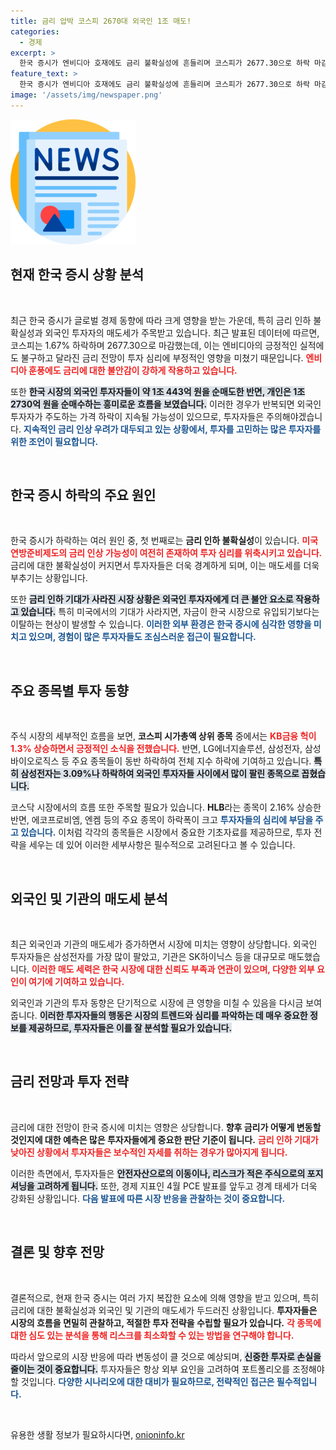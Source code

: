 ```yaml
---
title: 금리 압박 코스피 2670대 외국인 1조 매도!
categories:
  - 경제
excerpt: >
  한국 증시가 엔비디아 호재에도 금리 불확실성에 흔들리며 코스피가 2677.30으로 하락 마감. 외국인 투자자들이 2조 이상 순매도하며 시장 심리를 악화시켰다. 31일 발표될 미국 PCE 지표에 대한 경계심리도 팽배하다.
feature_text: >
  한국 증시가 엔비디아 호재에도 금리 불확실성에 흔들리며 코스피가 2677.30으로 하락 마감. 외국인 투자자들이 2조 이상 순매도하며 시장 심리를 악화시켰다. 31일 발표될 미국 PCE 지표에 대한 경계심리도 팽배하다.
image: '/assets/img/newspaper.png'
---
```


<p><img src="/assets/img/newspaper.png" alt="kimp 속보" /></p>

<h2 data-ke-size="size26">현재 한국 증시 상황 분석</h2>

<p data-ke-size="size16">&nbsp;</p>

<p>최근 한국 증시가 글로벌 경제 동향에 따라 크게 영향을 받는 가운데, 특히 금리 인하 불확실성과 외국인 투자자의 매도세가 주목받고 있습니다. 최근 발표된 데이터에 따르면, 코스피는 1.67% 하락하며 2677.30으로 마감했는데, 이는 엔비디아의 긍정적인 실적에도 불구하고 달라진 금리 전망이 투자 심리에 부정적인 영향을 미쳤기 때문입니다. <b><span style="color: #ee2323;">엔비디아 훈풍에도 금리에 대한 불안감이 강하게 작용하고 있습니다.</span></b> </p>

<p>또한 <b><span style="background-color: #21538527;">한국 시장의 외국인 투자자들이 약 1조 443억 원을 순매도한 반면, 개인은 1조 2730억 원을 순매수하는 흥미로운 흐름을 보였습니다.</span></b> 이러한 경우가 반복되면 외국인 투자자가 주도하는 가격 하락이 지속될 가능성이 있으므로, 투자자들은 주의해야겠습니다. <b><span style="color: #1a5490;">지속적인 금리 인상 우려가 대두되고 있는 상황에서, 투자를 고민하는 많은 투자자를 위한 조언이 필요합니다.</span></b> </p>

<p data-ke-size="size16">&nbsp;</p>

<h2 data-ke-size="size26">한국 증시 하락의 주요 원인</h2>

<p data-ke-size="size16">&nbsp;</p>

<p>한국 증시가 하락하는 여러 원인 중, 첫 번째로는 <b>금리 인하 불확실성</b>이 있습니다. <b><span style="color: #ee2323;">미국 연방준비제도의 금리 인상 가능성이 여전히 존재하여 투자 심리를 위축시키고 있습니다.</span></b> 금리에 대한 불확실성이 커지면서 투자자들은 더욱 경계하게 되며, 이는 매도세를 더욱 부추기는 상황입니다. </p>

<p>또한 <b><span style="background-color: #21538527;">금리 인하 기대가 사라진 시장 상황은 외국인 투자자에게 더 큰 불안 요소로 작용하고 있습니다.</span></b> 특히 미국에서의 기대가 사라지면, 자금이 한국 시장으로 유입되기보다는 이탈하는 현상이 발생할 수 있습니다. <b><span style="color: #1a5490;">이러한 외부 환경은 한국 증시에 심각한 영향을 미치고 있으며, 경험이 많은 투자자들도 조심스러운 접근이 필요합니다.</span></b></p>

<p data-ke-size="size16">&nbsp;</p>

<h2 data-ke-size="size26">주요 종목별 투자 동향</h2>

<p data-ke-size="size16">&nbsp;</p>

<p>주식 시장의 세부적인 흐름을 보면, <b>코스피 시가총액 상위 종목</b> 중에서는 <b><span style="color: #ee2323;">KB금융 헉이 1.3% 상승하면서 긍정적인 소식을 전했습니다.</span></b> 반면, LG에너지솔루션, 삼성전자, 삼성바이오로직스 등 주요 종목들이 동반 하락하여 전체 지수 하락에 기여하고 있습니다. <b><span style="background-color: #21538527;">특히 삼성전자는 3.09%나 하락하여 외국인 투자자들 사이에서 많이 팔린 종목으로 꼽혔습니다.</span></b> </p>

<p>코스닥 시장에서의 흐름 또한 주목할 필요가 있습니다. <b>HLB</b>라는 종목이 2.16% 상승한 반면, 에코프로비엠, 엔켐 등의 주요 종목이 하락폭이 크고 <b><span style="color: #1a5490;">투자자들의 심리에 부담을 주고 있습니다.</span></b> 이처럼 각각의 종목들은 시장에서 중요한 기초자료를 제공하므로, 투자 전략을 세우는 데 있어 이러한 세부사항은 필수적으로 고려된다고 볼 수 있습니다.</p>

<p data-ke-size="size16">&nbsp;</p>

<h2 data-ke-size="size26">외국인 및 기관의 매도세 분석</h2>

<p data-ke-size="size16">&nbsp;</p>

<p>최근 외국인과 기관의 매도세가 증가하면서 시장에 미치는 영향이 상당합니다. 외국인 투자자들은 삼성전자를 가장 많이 팔았고, 기관은 SK하이닉스 등을 대규모로 매도했습니다. <b><span style="color: #ee2323;">이러한 매도 세력은 한국 시장에 대한 신뢰도 부족과 연관이 있으며, 다양한 외부 요인이 여기에 기여하고 있습니다.</span></b> </p>

<p>외국인과 기관의 투자 동향은 단기적으로 시장에 큰 영향을 미칠 수 있음을 다시금 보여줍니다. <b><span style="background-color: #21538527;">이러한 투자자들의 행동은 시장의 트렌드와 심리를 파악하는 데 매우 중요한 정보를 제공하므로, 투자자들은 이를 잘 분석할 필요가 있습니다.</span></b> </p>

<p data-ke-size="size16">&nbsp;</p>

<h2 data-ke-size="size26">금리 전망과 투자 전략</h2>

<p data-ke-size="size16">&nbsp;</p>

<p>금리에 대한 전망이 한국 증시에 미치는 영향은 상당합니다. <b>향후 금리가 어떻게 변동할 것인지에 대한 예측은 많은 투자자들에게 중요한 판단 기준이 됩니다.</b> <b><span style="color: #ee2323;">금리 인하 기대가 낮아진 상황에서 투자자들은 보수적인 자세를 취하는 경우가 많아지게 됩니다.</span></b> </p>

<p>이러한 측면에서, 투자자들은 <b><span style="background-color: #21538527;">안전자산으로의 이동이나, 리스크가 적은 주식으로의 포지셔닝을 고려하게 됩니다.</span></b> 또한, 경제 지표인 4월 PCE 발표를 앞두고 경계 태세가 더욱 강화된 상황입니다. <b><span style="color: #1a5490;">다음 발표에 따른 시장 반응을 관찰하는 것이 중요합니다.</span></b> </p>

<p data-ke-size="size16">&nbsp;</p>

<h2 data-ke-size="size26">결론 및 향후 전망</h2>

<p data-ke-size="size16">&nbsp;</p>

<p>결론적으로, 현재 한국 증시는 여러 가지 복잡한 요소에 의해 영향을 받고 있으며, 특히 금리에 대한 불확실성과 외국인 및 기관의 매도세가 두드러진 상황입니다. <b>투자자들은 시장의 흐름을 면밀히 관찰하고, 적절한 투자 전략을 수립할 필요가 있습니다.</b> <b><span style="color: #ee2323;">각 종목에 대한 심도 있는 분석을 통해 리스크를 최소화할 수 있는 방법을 연구해야 합니다.</span></b> </p>

<p>따라서 앞으로의 시장 반응에 따라 변동성이 클 것으로 예상되며, <b><span style="background-color: #21538527;">신중한 투자로 손실을 줄이는 것이 중요합니다.</span></b> 투자자들은 항상 외부 요인을 고려하여 포트폴리오를 조정해야 할 것입니다. <b><span style="color: #1a5490;">다양한 시나리오에 대한 대비가 필요하므로, 전략적인 접근은 필수적입니다.</span></b> </p>

<p data-ke-size="size16">&nbsp;</p>
유용한 생활 정보가 필요하시다면, <a href="https://onioninfo.kr" rel="dofollow">onioninfo.kr</a>


